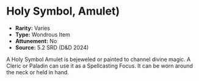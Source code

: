 # Holy Symbol, Amulet)

- **Rarity:** Varies
- **Type:** Wondrous Item
- **Attunement:** No
- **Source:** 5.2 SRD (D&D 2024)

A Holy Symbol Amulet is bejeweled or painted to channel divine magic. A Cleric or Paladin can use it as a Spellcasting Focus. It can be worn around the neck or held in hand.
